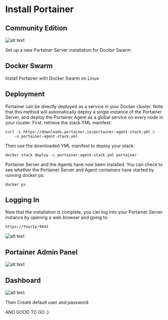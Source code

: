 # Install Portainer

## Community Edition 
![alt text]()

Set up a new Portainer Server installation for Docker Swarm

## Docker Swarm
Install Portainer with Docker Swarm on Linux

## Deployment
Portainer can be directly deployed as a service in your Docker cluster. Note that this method will automatically deploy a single instance of the Portainer Server, and deploy the Portainer Agent as a global service on every node in your cluster.
First, retrieve the stack YML manifest:

```
curl -L https://downloads.portainer.io/portainer-agent-stack.yml \
    -o portainer-agent-stack.yml
```
Then use the downloaded YML manifest to deploy your stack:

```
docker stack deploy -c portainer-agent-stack.yml portainer

```

Portainer Server and the Agents have now been installed. You can check to see whether the Portainer Server and Agent containers have started by running docker ps:

```
docker ps

```

## Logging In

Now that the installation is complete, you can log into your Portainer Server instance by opening a web browser and going to:

```
https://YourIp:9443

```
![alt text]()

## Portainer Admin Panel

![alt text]()

## Dashboard

![alt text]()

Then Create default user and password. 

AND GOOD TO GO :)